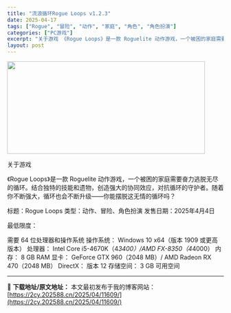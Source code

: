 ```yaml
---
title: "流浪循环Rogue Loops v1.2.3"
date: 2025-04-17
tags: ["Rogue", "冒险", "动作", "家庭", "角色", "角色扮演"]
categories: ["PC游戏"]
excerpt: "关于游戏 《Rogue Loops》是一款 Roguelite 动作游戏，一个被困的家庭需要奋力逃脱无尽的循环。结合独特的技能和遗物，创造强大的协同效应，对抗循环的守护者。随着你不断强大，循环也会不断升级——你能摆脱这无情的循环吗？ 标题：Rogue Loops 类型：动作、冒险、角色扮演 发售日期&hellip;"
layout: post
---
```


<img class="aligncenter size-full wp-image-11610" src="https://2cy.202588.cn/wp-content/uploads/2025/04/2025041705522575.webp" alt="" width="460" height="215" />

关于游戏

《Rogue Loops》是一款 Roguelite 动作游戏，一个被困的家庭需要奋力逃脱无尽的循环。结合独特的技能和遗物，创造强大的协同效应，对抗循环的守护者。随着你不断强大，循环也会不断升级——你能摆脱这无情的循环吗？

标题：Rogue Loops
类型：动作、冒险、角色扮演
发售日期：2025年4月4日

最低限度：

需要 64 位处理器和操作系统
操作系统： Windows 10 x64（版本 1909 或更高版本）
处理器： Intel Core i5-4670K（4*3400）/AMD FX-8350（4*4000）
内存： 8 GB RAM
显卡： GeForce GTX 960（2048 MB）/ AMD Radeon RX 470（2048 MB）
DirectX： 版本 12
存储空间： 3 GB 可用空间

---
📖 **下载地址/原文地址：** 本文最初发布于我的博客网站：[https://2cy.202588.cn/2025/04/11609/](https://2cy.202588.cn/2025/04/11609/)
